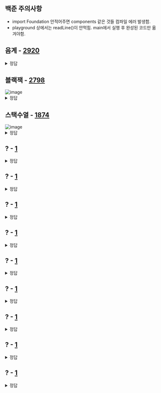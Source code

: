 ##

## 백준 주의사항
- import Foundation 안적어주면 components 같은 것들 컴파일 에러 발생함.
- playground 상에서는 readLine()이 안먹힘. main에서 실행 후 완성된 코드만 옮겨야함.

## 음계 - [2920](https://www.acmicpc.net/problem/2920)        
<details>
  <summary> 정답 </summary>
  <p>

```swift
import UIKit

//https://www.acmicpc.net/problem/2920
//변수 2개를 두고 for문 돌아서 앞에거와 뒤에거를 비교해서 변수를 변경하는 것이 핵심로직
func scale1() {
    print("음계를 입력해주세요.")
    let input = readLine() ?? ""
    var ascending = true
    var descending = true

    let data: [Int] = input.split(separator: " ").map { Int($0) ?? 0 }

    for i in 0..<data.count {
        if i+1 == data.count { break }
        
        if data[i+1] > data[i] {
            descending = false
        } else if data[i+1] < data[i] {
            ascending = false
        }
    }

    if ascending {
        print("ascending")
    } else if descending {
        print("descending")
    } else {
        print("mixed")
    }
}

func scale2() {
    let input = readLine() ?? ""
    let data = input.components(separatedBy: " ")
    
    if data == data.sorted(by: <) {
        print("ascending")
    } else if data == data.sorted(by: >) {
        print("descending")
    } else {
        print("mixed")
    }
}

scale1()
scale2()
```
  </p>
</details>


## 블랙잭 - [2798](https://www.acmicpc.net/problem/2798)        
<img width="" alt="image" src="https://user-images.githubusercontent.com/85085822/201612386-25c8c9c3-d26a-439c-b92a-4573514b658e.png">
<details>
  <summary> 정답 </summary>
  <p>

```swift
import Foundation

let nm = readLine()!.split(separator: " ").map { Int($0) ?? 0 }
let n = nm.first ?? 0
let m = nm.last ?? 0
let data = readLine()!.split(separator: " ").map { Int($0) ?? 0 }

var result = 0
var length = data.count
var count = 0

for i in 0..<length {
    for j in i+1..<length {
        for k in j+1..<length {
            let sum = data[i] + data[j] + data[k]
            if sum <= m {
                result = max(result, sum)
            }
//            print(data[i], data[j], data[k])
        }
    }
}

print(result)
```
  </p>
</details>

## 스택수열 - [1874](https://www.acmicpc.net/problem/1874)       
<img width="" alt="image" src="https://user-images.githubusercontent.com/85085822/201613018-1e53d6b7-2b9e-47a8-83f7-f5a5149d1aca.png">
<details>
  <summary> 정답 </summary>
  <p>

```swift
import Foundation

var n = Int(readLine()!)!
var stack: [Int] = []
var result: [String] = []
var count = 1

(1...n).forEach { _ in
    let input = Int(readLine()!)!
    
    while count <= input {
        stack.append(count)
        count += 1
        result.append("+")
    }
    
    if stack.last ?? 0 == input {
        _ = stack.popLast()
        result.append("-")
    } else {
        print("NO")
        exit(0)
    }
}

result.forEach {
    print($0)
}

```
  </p>
</details>

## ? - [1](https://www.acmicpc.net/problem/1)        
<details>
  <summary> 정답 </summary>
  <p>

```swift
```
  </p>
</details>

## ? - [1](https://www.acmicpc.net/problem/1)        
<details>
  <summary> 정답 </summary>
  <p>

```swift
```
  </p>
</details>

## ? - [1](https://www.acmicpc.net/problem/1)        
<details>
  <summary> 정답 </summary>
  <p>

```swift
```
  </p>
</details>




## ? - [1](https://www.acmicpc.net/problem/1)        
<details>
  <summary> 정답 </summary>
  <p>

```swift
```
  </p>
</details>

## ? - [1](https://www.acmicpc.net/problem/1)        
<details>
  <summary> 정답 </summary>
  <p>

```swift
```
  </p>
</details>

## ? - [1](https://www.acmicpc.net/problem/1)        
<details>
  <summary> 정답 </summary>
  <p>

```swift
```
  </p>
</details>

## ? - [1](https://www.acmicpc.net/problem/1)        
<details>
  <summary> 정답 </summary>
  <p>

```swift
```
  </p>
</details>

## ? - [1](https://www.acmicpc.net/problem/1)        
<details>
  <summary> 정답 </summary>
  <p>

```swift
```
  </p>
</details>

## ? - [1](https://www.acmicpc.net/problem/1)        
<details>
  <summary> 정답 </summary>
  <p>

```swift
```
  </p>
</details>



